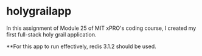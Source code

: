 # holygrailapp
In this assignment of Module 25 of MIT xPRO's coding course, I created my first full-stack holy grail application. 

**For this app to run effectively, redis 3.1.2 should be used. 
